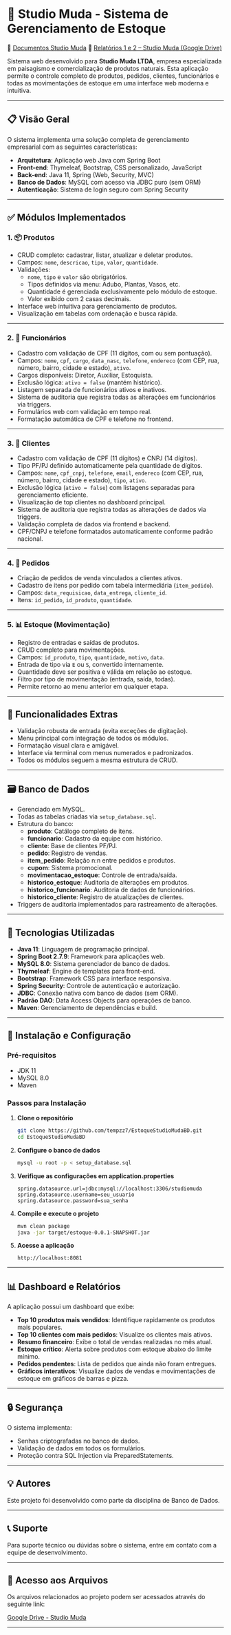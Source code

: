 # 🌿 Studio Muda - Sistema de Gerenciamento de Estoque

📁 [Documentos Studio Muda](https://drive.google.com/drive/u/0/folders/1qwyT-uzrC67BZYqoUOrW95nYa3ip0eBV)
📁 [Relatórios 1 e 2 – Studio Muda (Google Drive)](https://drive.google.com/drive/u/0/folders/1qwyT-uzrC67BZYqoUOrW95nYa3ip0eBV)

Sistema web desenvolvido para **Studio Muda LTDA**, empresa especializada em paisagismo e comercialização de produtos naturais. Esta aplicação permite o controle completo de produtos, pedidos, clientes, funcionários e todas as movimentações de estoque em uma interface web moderna e intuitiva.

---

## 📋 Visão Geral

O sistema implementa uma solução completa de gerenciamento empresarial com as seguintes características:

- **Arquitetura**: Aplicação web Java com Spring Boot
- **Front-end**: Thymeleaf, Bootstrap, CSS personalizado, JavaScript
- **Back-end**: Java 11, Spring (Web, Security, MVC)
- **Banco de Dados**: MySQL com acesso via JDBC puro (sem ORM)
- **Autenticação**: Sistema de login seguro com Spring Security

---

## ✅ Módulos Implementados

### 1. 📦 Produtos
- CRUD completo: cadastrar, listar, atualizar e deletar produtos.
- Campos: `nome`, `descricao`, `tipo`, `valor`, `quantidade`.
- Validações:
    - `nome`, `tipo` e `valor` são obrigatórios.
    - Tipos definidos via menu: Adubo, Plantas, Vasos, etc.
    - Quantidade é gerenciada exclusivamente pelo módulo de estoque.
    - Valor exibido com 2 casas decimais.
- Interface web intuitiva para gerenciamento de produtos.
- Visualização em tabelas com ordenação e busca rápida.

---

### 2. 👤 Funcionários
- Cadastro com validação de CPF (11 dígitos, com ou sem pontuação).
- Campos: `nome`, `cpf`, `cargo`, `data_nasc`, `telefone`, `endereco` (com CEP, rua, número, bairro, cidade e estado), `ativo`.
- Cargos disponíveis: Diretor, Auxiliar, Estoquista.
- Exclusão lógica: `ativo = false` (mantém histórico).
- Listagem separada de funcionários ativos e inativos.
- Sistema de auditoria que registra todas as alterações em funcionários via triggers.
- Formulários web com validação em tempo real.
- Formatação automática de CPF e telefone no frontend.

---

### 3. 🧍 Clientes
- Cadastro com validação de CPF (11 dígitos) e CNPJ (14 dígitos).
- Tipo PF/PJ definido automaticamente pela quantidade de dígitos.
- Campos: `nome`, `cpf_cnpj`, `telefone`, `email`, `endereco` (com CEP, rua, número, bairro, cidade e estado), `tipo`, `ativo`.
- Exclusão lógica (`ativo = false`) com listagens separadas para gerenciamento eficiente.
- Visualização de top clientes no dashboard principal.
- Sistema de auditoria que registra todas as alterações de dados via triggers.
- Validação completa de dados via frontend e backend.
- CPF/CNPJ e telefone formatados automaticamente conforme padrão nacional.

---

### 4. 🧾 Pedidos
- Criação de pedidos de venda vinculados a clientes ativos.
- Cadastro de itens por pedido com tabela intermediária (`item_pedido`).
- Campos: `data_requisicao`, `data_entrega`, `cliente_id`.
- Itens: `id_pedido`, `id_produto`, `quantidade`.

---

### 5. 📊 Estoque (Movimentação)
- Registro de entradas e saídas de produtos.
- CRUD completo para movimentações.
- Campos: `id_produto`, `tipo`, `quantidade`, `motivo`, `data`.
- Entrada de tipo via `E` ou `S`, convertido internamente.
- Quantidade deve ser positiva e válida em relação ao estoque.
- Filtro por tipo de movimentação (entrada, saída, todas).
- Permite retorno ao menu anterior em qualquer etapa.

---

## 🧠 Funcionalidades Extras

- Validação robusta de entrada (evita exceções de digitação).
- Menu principal com integração de todos os módulos.
- Formatação visual clara e amigável.
- Interface via terminal com menus numerados e padronizados.
- Todos os módulos seguem a mesma estrutura de CRUD.

---

## 🗃️ Banco de Dados

- Gerenciado em MySQL.
- Todas as tabelas criadas via `setup_database.sql`.
- Estrutura do banco:
  - **produto**: Catálogo completo de itens.
  - **funcionario**: Cadastro da equipe com histórico.
  - **cliente**: Base de clientes PF/PJ.
  - **pedido**: Registro de vendas.
  - **item_pedido**: Relação n:n entre pedidos e produtos.
  - **cupom**: Sistema promocional.
  - **movimentacao_estoque**: Controle de entrada/saída.
  - **historico_estoque**: Auditoria de alterações em produtos.
  - **historico_funcionario**: Auditoria de dados de funcionários.
  - **historico_cliente**: Registro de atualizações de clientes.
- Triggers de auditoria implementados para rastreamento de alterações.

---

## 🚀 Tecnologias Utilizadas

- **Java 11**: Linguagem de programação principal.
- **Spring Boot 2.7.9**: Framework para aplicações web.
- **MySQL 8.0**: Sistema gerenciador de banco de dados.
- **Thymeleaf**: Engine de templates para front-end.
- **Bootstrap**: Framework CSS para interface responsiva.
- **Spring Security**: Controle de autenticação e autorização.
- **JDBC**: Conexão nativa com banco de dados (sem ORM).
- **Padrão DAO**: Data Access Objects para operações de banco.
- **Maven**: Gerenciamento de dependências e build.

---

## 🔧 Instalação e Configuração

### Pré-requisitos

- JDK 11
- MySQL 8.0
- Maven

### Passos para Instalação

1. **Clone o repositório**
   ```bash
   git clone https://github.com/tempzz7/EstoqueStudioMudaBD.git
   cd EstoqueStudioMudaBD
   ```

2. **Configure o banco de dados**
   ```bash
   mysql -u root -p < setup_database.sql
   ```

3. **Verifique as configurações em application.properties**
   ```properties
   spring.datasource.url=jdbc:mysql://localhost:3306/studiomuda
   spring.datasource.username=seu_usuario
   spring.datasource.password=sua_senha
   ```

4. **Compile e execute o projeto**
   ```bash
   mvn clean package
   java -jar target/estoque-0.0.1-SNAPSHOT.jar
   ```

5. **Acesse a aplicação**
   ```
   http://localhost:8081
   ```

---

## 📊 Dashboard e Relatórios

A aplicação possui um dashboard que exibe:

- **Top 10 produtos mais vendidos**: Identifique rapidamente os produtos mais populares.
- **Top 10 clientes com mais pedidos**: Visualize os clientes mais ativos.
- **Resumo financeiro**: Exibe o total de vendas realizadas no mês atual.
- **Estoque crítico**: Alerta sobre produtos com estoque abaixo do limite mínimo.
- **Pedidos pendentes**: Lista de pedidos que ainda não foram entregues.
- **Gráficos interativos**: Visualize dados de vendas e movimentações de estoque em gráficos de barras e pizza.

---

## 🔒 Segurança

O sistema implementa:

- Senhas criptografadas no banco de dados.
- Validação de dados em todos os formulários.
- Proteção contra SQL Injection via PreparedStatements.

---

## 💡 Autores

Este projeto foi desenvolvido como parte da disciplina de Banco de Dados.

---

## 📞 Suporte

Para suporte técnico ou dúvidas sobre o sistema, entre em contato com a equipe de desenvolvimento.

---

## 📂 Acesso aos Arquivos

Os arquivos relacionados ao projeto podem ser acessados através do seguinte link:

[Google Drive - Studio Muda](https://drive.google.com/drive/folders/1qwyT-uzrC67BZYqoUOrW95nYa3ip0eBV)

---

